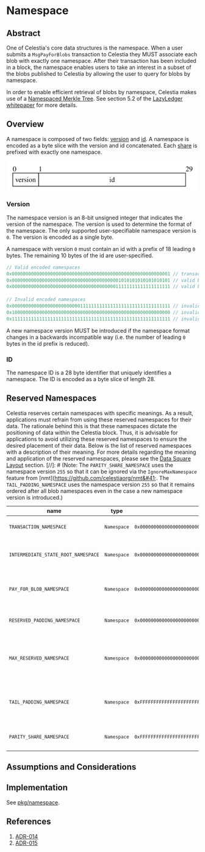 # Namespace

<!-- toc -->

## Abstract

One of Celestia's core data structures is the namespace. When a user submits a `MsgPayForBlobs` transaction to Celestia they MUST associate each blob with exactly one namespace. After their transaction has been included in a block, the namespace enables users to take an interest in a subset of the blobs published to Celestia by allowing the user to query for blobs by namespace.

In order to enable efficient retrieval of blobs by namespace, Celestia makes use of a [Namespaced Merkle Tree](https://github.com/celestiaorg/nmt). See section 5.2 of the [LazyLedger whitepaper](https://arxiv.org/pdf/1905.09274.pdf) for more details.

## Overview

A namespace is composed of two fields: [version](#version) and [id](#id). A namespace is encoded as a byte slice with the version and id concatenated. Each [share](./shares.md) is prefixed with exactly one namespace.

![namespace](./figures/namespace.svg)

### Version

The namespace version is an 8-bit unsigned integer that indicates the version of the namespace. 
The version is used to determine the format of the namespace. 
The only supported user-specifiable namespace version is `0`. 
The version is encoded as a single byte.

A namespace with version `0` must contain an id with a prefix of 18 leading `0` bytes. The remaining 10 bytes of the id are user-specified.

```go
// Valid encoded namespaces
0x0000000000000000000000000000000000000000000000000000000001 // transaction namespace
0x0000000000000000000000000000000000000001010101010101010101 // valid blob namespace
0x0000000000000000000000000000000000000011111111111111111111 // valid blob namespace

// Invalid encoded namespaces
0x0000000000000000000000000111111111111111111111111111111111 // invalid because it does not have 18 leading 0 bytes
0x1000000000000000000000000000000000000000000000000000000000 // invalid because it does not have version 0
0x1111111111111111111111111111111111111111111111111111111111 // invalid because it does not have version 0
```

A new namespace version MUST be introduced if the namespace format changes in a backwards incompatible way (i.e. the number of leading `0` bytes in the id prefix is reduced).

### ID

The namespace ID is a 28 byte identifier that uniquely identifies a namespace. The ID is encoded as a byte slice of length 28.

## Reserved Namespaces
Celestia reserves certain namespaces with specific meanings. 
As a result, applications must refrain from using these reserved namespaces for their data. 
The rationale behind this is that these namespaces dictate the positioning of data within the Celestia block. 
Thus, it is advisable for applications to avoid utilizing these reserved namespaces to ensure the desired placement of their data.
Below is the list of reserved namespaces with a description of their meaning.
For more details regarding the meaning and application of the reserved namespaces, please see the [Data Square Layout](./data-square-layout.md) section.
[//]: # (Note: The `PARITY_SHARE_NAMESPACE` uses the namespace version `255` so that it can be ignored via the `IgnoreMaxNamespace` feature from [nmt]&#40;https://github.com/celestiaorg/nmt&#41;. The `TAIL_PADDING_NAMESPACE` uses the namespace version `255` so that it remains ordered after all blob namespaces even in the case a new namespace version is introduced.)


| name                                | type        | value                                                          | description                                                                                          |
|-------------------------------------|-------------|----------------------------------------------------------------|------------------------------------------------------------------------------------------------------|
| `TRANSACTION_NAMESPACE`             | `Namespace` | `0x0000000000000000000000000000000000000000000000000000000001` | Transactions: requests that modify the state.                                                        |
| `INTERMEDIATE_STATE_ROOT_NAMESPACE` | `Namespace` | `0x0000000000000000000000000000000000000000000000000000000002` | Intermediate state roots, committed after every transaction.                                         |
| `PAY_FOR_BLOB_NAMESPACE`            | `Namespace` | `0x0000000000000000000000000000000000000000000000000000000004` | Namespace reserved for transactions that contain a PayForBlob.                                       |
| `RESERVED_PADDING_NAMESPACE`        | `Namespace` | `0x00000000000000000000000000000000000000000000000000000000FF` | Padding after all reserved namespaces but before blobs.                                              |
| `MAX_RESERVED_NAMESPACE`            | `Namespace` | `0x00000000000000000000000000000000000000000000000000000000FF` | Max reserved namespace is lexicographically the largest namespace that is reserved for protocol use. |
| `TAIL_PADDING_NAMESPACE`            | `Namespace` | `0xFFFFFFFFFFFFFFFFFFFFFFFFFFFFFFFFFFFFFFFFFFFFFFFFFFFFFFFFFE` | Tail padding for blobs: padding after all blobs to fill up the original data square.                 |
| `PARITY_SHARE_NAMESPACE`            | `Namespace` | `0xFFFFFFFFFFFFFFFFFFFFFFFFFFFFFFFFFFFFFFFFFFFFFFFFFFFFFFFFFF` | Parity shares: extended shares in the available data matrix.                                         |

## Assumptions and Considerations

## Implementation

See [pkg/namespace](../../../pkg/namespace).

## References

1. [ADR-014](../../../docs/architecture/adr-014-versioned-namespaces.md)
1. [ADR-015](../../../docs/architecture/adr-015-namespace-id-size.md)
